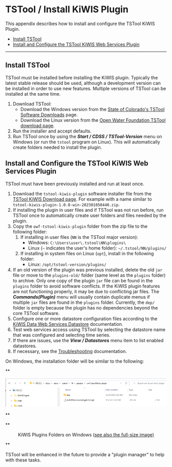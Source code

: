 # TSTool / Install KiWIS Plugin #

This appendix describes how to install and configure the TSTool KiWIS Plugin.

* [Install TSTool](#install-tstool)
* [Install and Configure the TSTool KiWIS Web Services Plugin](#install-and-configure-the-tstool-kiwis-web-services-plugin)

-------

## Install TSTool ##

TSTool must be installed before installing the KiWIS plugin.
Typically the latest stable release should be used, although a development version can be installed
in order to use new features.
Multiple versions of TSTool can be installed at the same time.

1.  Download TSTool:
    *   Download the Windows version from the
        [State of Colorado's TSTool Software Downloads](https://opencdss.state.co.us/tstool/) page.
    *   Download the Linux version from the
        [Open Water Foundation TSTool download page](https://software.openwaterfoundation.org/tstool/).
2.  Run the installer and accept defaults.
3.  Run TSTool once by using the ***Start / CDSS / TSTool-Version*** menu on Windows
    (or run the `tstool` program on Linux).
    This will automatically create folders needed to install the plugin.

## Install and Configure the TSTool KiWIS Web Services Plugin ##

TSTool must have been previously installed and run at least once.

1.  Download the `tstool-kiwis-plugin` software installer file from the
    [TSTool KiWIS Download page](https://software.openwaterfoundation.org/tstool-kwis-plugin/).
    For example with a name similar to `tstool-kiwis-plugin-1.0.0-win-202301050440.zip`.
2.  If installing the plugin in user files and if TSTool was not run before,
    run TSTool once to automatically create user folders and files needed by the plugin.
3.  Copy the `owf-tstool-kiwis-plugin` folder from the zip file to the following folder:
    1.  If installing in user files (`NN` is the TSTool major version):
        *   Windows: `C:\Users\user\.tstool\NN\plugins\`
        *   Linux (`~` indicates the user's home folder): `~/.tstool/NN/plugins/`
    2.  If installing in system files on Linux (`opt`), install in the following folder:
        *   Linux: `/opt/tstool-version/plugins/`
4.  If an old version of the plugin was previous installed,
    delete the old `jar` file or move to the `plugins-old/` folder (same level as the `plugins` folder) to archive.
    Only one copy of the plugin `jar` file can be found in the `plugins` folder to avoid software conflicts.
    If the KiWIS plugin features are not functioning properly, it may be due to conflicting jar files.
    The ***Commands(Plugin)*** menu will usually contain duplicate menus if multiple `jar` files are found in the `plugins` folder.
    Currently, the `dep/` folder is empty because the plugin has no dependencies beyond the core TSTool software.
5.  Configure one or more datastore configuration files according to the
    [KiWIS Data Web Services Datastore](../datastore-ref/KiWIS/KiWIS.md#datastore-configuration-file) documentation.
6.  Test web services access using TSTool by selecting the datastore name that was configured and selecting time series.
7.  If there are issues, use the ***View / Datastores*** menu item to list enabled datastores.
8.  If necessary, see the [Troubleshooting](../troubleshooting/troubleshooting.md) documentation.

On Windows, the installation folder will be similar to the following:

**<p style="text-align: center;">
![windows-plugins](windows-plugins.png)
</p>**

**<p style="text-align: center;">
KiWIS Plugins Folders on Windows (<a href="../windows-plugins.png">see also the full-size image)</a>
</p>**

TSTool will be enhanced in the future to provide a "plugin manager" to help with these tasks.
